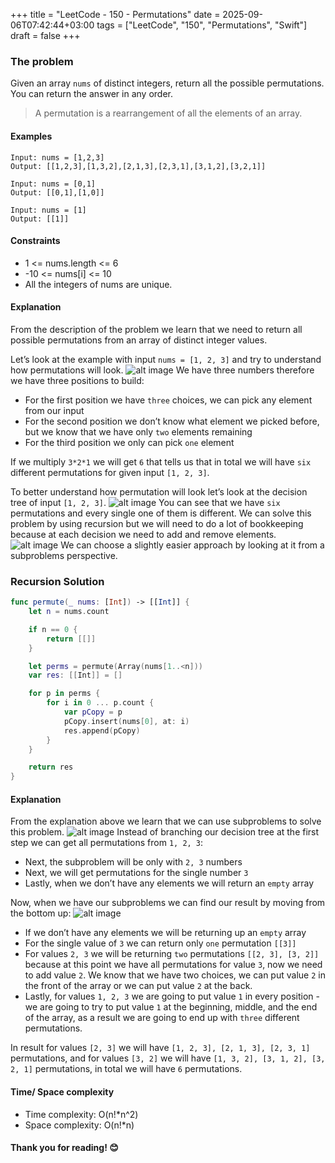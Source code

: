 +++
title = "LeetCode - 150 - Permutations"
date = 2025-09-06T07:42:44+03:00
tags = ["LeetCode", "150", "Permutations", "Swift"]
draft = false
+++

### The problem

Given an array `nums` of distinct integers, return all the possible permutations. You can return the answer in any order.

> A permutation is a rearrangement of all the elements of an array.

#### Examples

```
Input: nums = [1,2,3]
Output: [[1,2,3],[1,3,2],[2,1,3],[2,3,1],[3,1,2],[3,2,1]]
```

```
Input: nums = [0,1]
Output: [[0,1],[1,0]]
```

```
Input: nums = [1]
Output: [[1]]
```

#### Constraints

* 1 <= nums.length <= 6
* -10 <= nums\[i] <= 10
* All the integers of nums are unique.

#### Explanation

From the description of the problem we learn that we need to return all possible permutations from an array of distinct integer values.

Let’s look at the example with input `nums = [1, 2, 3]` and try to understand how permutations will look.
![alt image](images/46.png#center)
We have three numbers therefore we have three positions to build:

* For the first position we have `three` choices, we can pick any element from our input
* For the second position we don’t know what element we picked before, but we know that we have only `two` elements remaining
* For the third position we only can pick `one` element

If we multiply `3*2*1` we will get `6` that tells us that in total we will have `six` different permutations for given input `[1, 2, 3]`.

To better understand how permutation will look let’s look at the decision tree of input `[1, 2, 3]`.
![alt image](images/46-1.png#center)
You can see that we have `six` permutations and every single one of them is different. We can solve this problem by using recursion but we will need to do a lot of bookkeeping because at each decision we need to add and remove elements.
![alt image](images/46-2.png#center)
We can choose a slightly easier approach by looking at it from a subproblems perspective.

### Recursion Solution

```swift
func permute(_ nums: [Int]) -> [[Int]] {
    let n = nums.count

    if n == 0 {
        return [[]]
    }

    let perms = permute(Array(nums[1..<n]))
    var res: [[Int]] = []

    for p in perms {
        for i in 0 ... p.count {
            var pCopy = p
            pCopy.insert(nums[0], at: i)
            res.append(pCopy)
        }
    }

    return res
}
```

#### Explanation

From the explanation above we learn that we can use subproblems to solve this problem.
![alt image](images/46-3.png#center)
Instead of branching our decision tree at the first step we can get all permutations from `1, 2, 3`:
* Next, the subproblem will be only with `2, 3` numbers
* Next, we will get permutations for the single number `3`
* Lastly, when we don’t have any elements we will return an `empty` array

Now, when we have our subproblems we can find our result by moving from the bottom up:
![alt image](images/46-4.png#center)

* If we don’t have any elements we will be returning up an `empty` array
* For the single value of `3` we can return only `one` permutation `[[3]]`
* For values `2, 3` we will be returning `two` permutations `[[2, 3], [3, 2]]` because at this point we have all permutations for value `3`, now we need to add value `2`. We know that we have two choices, we can put value `2` in the front of the array or we can put value `2` at the back.
* Lastly, for values `1, 2, 3` we are going to put value `1` in every position - we are going to try to put value `1` at the beginning, middle, and the end of the array, as a result we are going to end up with `three` different permutations.

In result for values `[2, 3]` we will have `[1, 2, 3], [2, 1, 3], [2, 3, 1]` permutations, and for values `[3, 2]` we will have `[1, 3, 2], [3, 1, 2], [3, 2, 1]` permutations, in total we will have `6` permutations.

#### Time/ Space complexity

* Time complexity: O(n!\*n^2)
* Space complexity: O(n!\*n)

#### Thank you for reading! 😊
